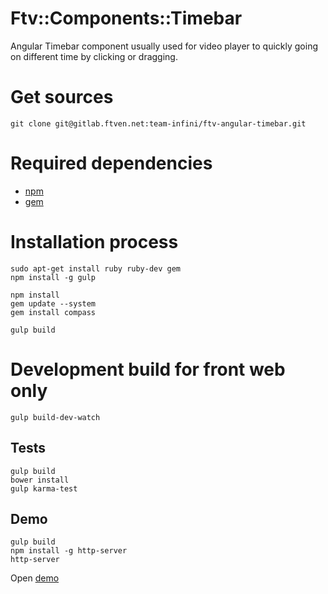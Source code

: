 Ftv::Components::Timebar
========================

Angular Timebar component usually used for video player to quickly going on different time by clicking or dragging.

# Get sources

```
git clone git@gitlab.ftven.net:team-infini/ftv-angular-timebar.git
```

# Required dependencies

- [npm](https://nodejs.org/)
- [gem](https://rubygems.org/)

# Installation process

```
sudo apt-get install ruby ruby-dev gem
npm install -g gulp

npm install
gem update --system
gem install compass

gulp build
```

# Development build for front web only

```
gulp build-dev-watch
```

## Tests

```
gulp build
bower install
gulp karma-test
```

## Demo

```
gulp build
npm install -g http-server
http-server
```

Open [demo](http://127.0.0.1:8080/demo.html)
